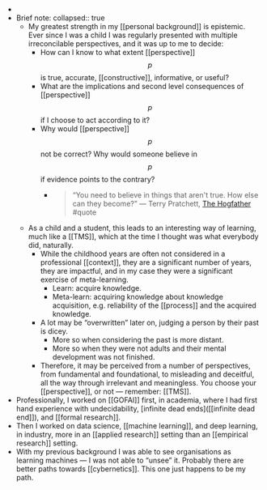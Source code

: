 -
- Brief note:
  collapsed:: true
	- My greatest strength in my [[personal background]] is epistemic. Ever since I was a child I was regularly presented with multiple irreconcilable perspectives, and it was up to me to decide:
	  * How can I know to what extent [[perspective]] $$p$$ is true, accurate, [[constructive]], informative, or useful?
	  * What are the implications and second level consequences of [[perspective]] $$p$$ if I choose to act according to it?
	  * Why would [[perspective]] $$p$$ not be correct? Why would someone believe in $$p$$ if evidence points to the contrary?
		- > “You need to believe in things that aren't true. How else can they become?” —  Terry Pratchett, [The Hogfather](https://youtu.be/DBnENlXt-H4?t=129) #quote
	- As a child and a student, this leads to an interesting way of learning, much like a [[TMS]], which at the time I thought was what everybody did, naturally.
	  * While the childhood years are often not considered in a professional [[context]], they are a significant number of years, they are impactful, and in my case they were a significant exercise of meta-learning.
	      * Learn: acquire knowledge.
	      * Meta-learn: acquiring knowledge about knowledge acquisition, e.g. reliability of the [[process]] and the acquired knowledge. 
	  * A lot may be “overwritten” later on, judging a person by their past is dicey.
	      * More so when considering the past is more distant.
	      * More so when they were not adults and their mental development was not finished.
	  * Therefore, it may be perceived from a number of perspectives, from fundamental and foundational, to misleading and deceitful, all the way through irrelevant and meaningless. You choose your [[perspective]], or not — remember: [[TMS]].
- Professionally, I worked on [[GOFAI]] first, in academia, where I had first hand experience with undecidability, [infinite dead ends]([[infinite dead end]]), and [[formal research]].
- Then I worked on data science, [[machine learning]], and deep learning, in industry, more in an [[applied research]] setting than an [[empirical research]] setting.
- With my previous background I was able to see organisations as learning machines — I was not able to “unsee” it. Probably there are better paths towards [[cybernetics]]. This one just happens to be my path.